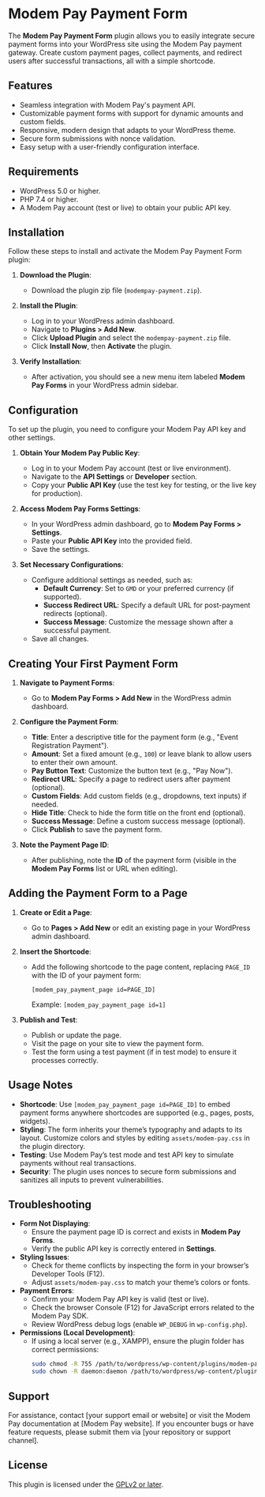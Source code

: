 # Modem Pay Payment Form

The **Modem Pay Payment Form** plugin allows you to easily integrate secure payment forms into your WordPress site using the Modem Pay payment gateway. Create custom payment pages, collect payments, and redirect users after successful transactions, all with a simple shortcode.

## Features
- Seamless integration with Modem Pay's payment API.
- Customizable payment forms with support for dynamic amounts and custom fields.
- Responsive, modern design that adapts to your WordPress theme.
- Secure form submissions with nonce validation.
- Easy setup with a user-friendly configuration interface.

## Requirements
- WordPress 5.0 or higher.
- PHP 7.4 or higher.
- A Modem Pay account (test or live) to obtain your public API key.

## Installation
Follow these steps to install and activate the Modem Pay Payment Form plugin:

1. **Download the Plugin**:
   - Download the plugin zip file (`modempay-payment.zip`).

2. **Install the Plugin**:
   - Log in to your WordPress admin dashboard.
   - Navigate to **Plugins > Add New**.
   - Click **Upload Plugin** and select the `modempay-payment.zip` file.
   - Click **Install Now**, then **Activate** the plugin.

3. **Verify Installation**:
   - After activation, you should see a new menu item labeled **Modem Pay Forms** in your WordPress admin sidebar.

## Configuration
To set up the plugin, you need to configure your Modem Pay API key and other settings.

1. **Obtain Your Modem Pay Public Key**:
   - Log in to your Modem Pay account (test or live environment).
   - Navigate to the **API Settings** or **Developer** section.
   - Copy your **Public API Key** (use the test key for testing, or the live key for production).

2. **Access Modem Pay Forms Settings**:
   - In your WordPress admin dashboard, go to **Modem Pay Forms > Settings**.
   - Paste your **Public API Key** into the provided field.
   - Save the settings.

3. **Set Necessary Configurations**:
   - Configure additional settings as needed, such as:
     - **Default Currency**: Set to `GMD` or your preferred currency (if supported).
     - **Success Redirect URL**: Specify a default URL for post-payment redirects (optional).
     - **Success Message**: Customize the message shown after a successful payment.
   - Save all changes.

## Creating Your First Payment Form
1. **Navigate to Payment Forms**:
   - Go to **Modem Pay Forms > Add New** in the WordPress admin dashboard.

2. **Configure the Payment Form**:
   - **Title**: Enter a descriptive title for the payment form (e.g., "Event Registration Payment").
   - **Amount**: Set a fixed amount (e.g., `100`) or leave blank to allow users to enter their own amount.
   - **Pay Button Text**: Customize the button text (e.g., "Pay Now").
   - **Redirect URL**: Specify a page to redirect users after payment (optional).
   - **Custom Fields**: Add custom fields (e.g., dropdowns, text inputs) if needed.
   - **Hide Title**: Check to hide the form title on the front end (optional).
   - **Success Message**: Define a custom success message (optional).
   - Click **Publish** to save the payment form.

3. **Note the Payment Page ID**:
   - After publishing, note the **ID** of the payment form (visible in the **Modem Pay Forms** list or URL when editing).

## Adding the Payment Form to a Page
1. **Create or Edit a Page**:
   - Go to **Pages > Add New** or edit an existing page in your WordPress admin dashboard.

2. **Insert the Shortcode**:
   - Add the following shortcode to the page content, replacing `PAGE_ID` with the ID of your payment form:
     ```
     [modem_pay_payment_page id=PAGE_ID]
     ```
     Example: `[modem_pay_payment_page id=1]`

3. **Publish and Test**:
   - Publish or update the page.
   - Visit the page on your site to view the payment form.
   - Test the form using a test payment (if in test mode) to ensure it processes correctly.

## Usage Notes
- **Shortcode**: Use `[modem_pay_payment_page id=PAGE_ID]` to embed payment forms anywhere shortcodes are supported (e.g., pages, posts, widgets).
- **Styling**: The form inherits your theme’s typography and adapts to its layout. Customize colors and styles by editing `assets/modem-pay.css` in the plugin directory.
- **Testing**: Use Modem Pay’s test mode and test API key to simulate payments without real transactions.
- **Security**: The plugin uses nonces to secure form submissions and sanitizes all inputs to prevent vulnerabilities.

## Troubleshooting
- **Form Not Displaying**:
  - Ensure the payment page ID is correct and exists in **Modem Pay Forms**.
  - Verify the public API key is correctly entered in **Settings**.
- **Styling Issues**:
  - Check for theme conflicts by inspecting the form in your browser’s Developer Tools (F12).
  - Adjust `assets/modem-pay.css` to match your theme’s colors or fonts.
- **Payment Errors**:
  - Confirm your Modem Pay API key is valid (test or live).
  - Check the browser Console (F12) for JavaScript errors related to the Modem Pay SDK.
  - Review WordPress debug logs (enable `WP_DEBUG` in `wp-config.php`).
- **Permissions (Local Development)**:
  - If using a local server (e.g., XAMPP), ensure the plugin folder has correct permissions:
    ```bash
    sudo chmod -R 755 /path/to/wordpress/wp-content/plugins/modem-pay
    sudo chown -R daemon:daemon /path/to/wordpress/wp-content/plugins/modem-pay
    ```

## Support
For assistance, contact [your support email or website] or visit the Modem Pay documentation at [Modem Pay website]. If you encounter bugs or have feature requests, please submit them via [your repository or support channel].

## License
This plugin is licensed under the [GPLv2 or later](https://www.gnu.org/licenses/gpl-2.0.html).
